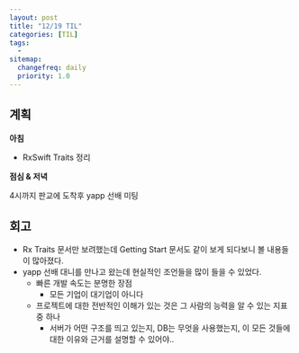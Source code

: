 ```yaml
---
layout: post
title: "12/19 TIL"
categories: [TIL]
tags: 
  - 
sitemap:
  changefreq: daily
  priority: 1.0
---
```


## 계획

**아침**

- RxSwift Traits 정리



**점심 & 저녁**

4시까지 판교에 도착후 yapp 선배 미팅



## 회고

- Rx Traits 문서만 보려했는데 Getting Start 문서도 같이 보게 되다보니 볼 내용들이 많아졌다.
- yapp 선배 대니를 만나고 왔는데 현실적인 조언들을 많이 들을 수 있었다.
  - 빠른 개발 속도는 분명한 장점
    - 모든 기업이 대기업이 아니다
  - 프로젝트에 대한 전반적인 이해가 있는 것은 그 사람의 능력을 알 수 있는 지표 중 하나
    - 서버가 어떤 구조를 띄고 있는지, DB는 무엇을 사용했는지, 이 모든 것들에 대한 이유와 근거를 설명할 수 있어야..